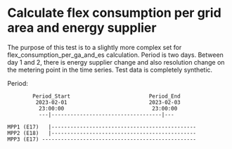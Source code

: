 # Calculate flex consumption per grid area and energy supplier

The purpose of this test is to a slightly more complex set for flex_consumption_per_ga_and_es calculation. 
Period is two days. 
Between day 1 and 2, there is energy supplier change and also resolution change on the metering point in the time series. 
Test data is completely synthetic. 

Period:

            Period_Start                         Period_End
             2023-02-01                          2023-02-03
              23:00:00                            23:00:00
              ---|-----------------------------------|---
        
    MPP1 (E17)   |----------------------------------------------
    MPP2 (E18)   |----------------------------------------------
    MPP3 (E17) -------------------------------------------------
